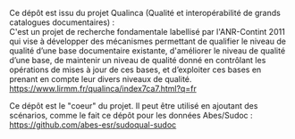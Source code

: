 Ce dépôt est issu du projet Qualinca (Qualité et interopérabilité de grands catalogues documentaires) :  
C'est un projet de recherche fondamentale labellisé par l'ANR-Contint 2011 qui vise à développer des mécanismes permettant de qualifier le niveau de qualité d’une base documentaire existante, d'améliorer le niveau de qualité d’une base, de maintenir un niveau de qualité donné en contrôlant les opérations de mises à jour de ces bases, et d’exploiter ces bases en prenant en compte leur divers niveaux de qualité.  
https://www.lirmm.fr/qualinca/index7ca7.html?q=fr

Ce dépôt est le "coeur" du projet. Il peut être utilisé en ajoutant des scénarios, comme le fait ce dépôt pour les données Abes/Sudoc : https://github.com/abes-esr/sudoqual-sudoc